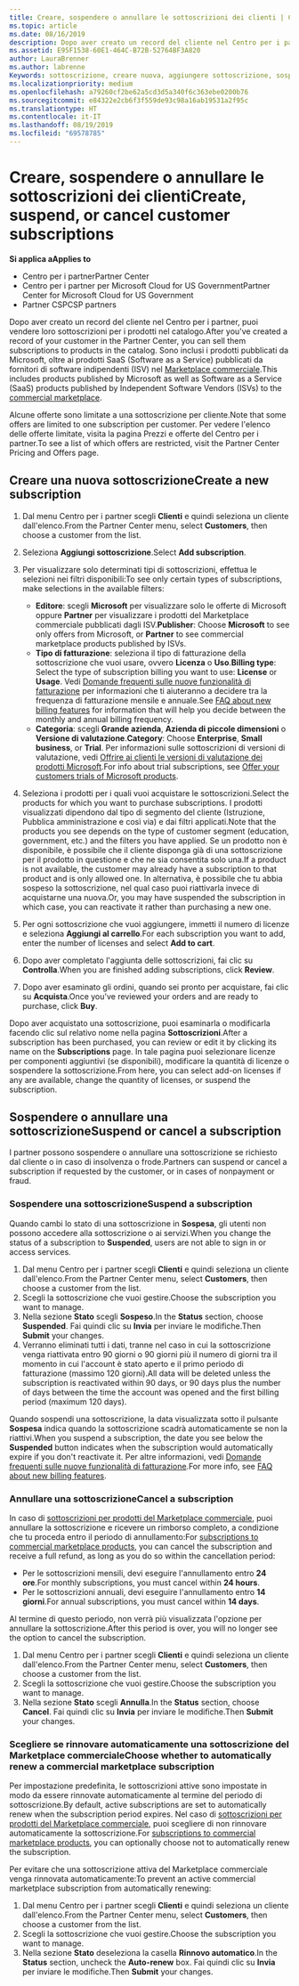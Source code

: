 ```yaml
---
title: Creare, sospendere o annullare le sottoscrizioni dei clienti | Centro per i partner
ms.topic: article
ms.date: 08/16/2019
description: Dopo aver creato un record del cliente nel Centro per i partner, puoi vendere loro sottoscrizioni per i prodotti nel catalogo.
ms.assetid: E95F1538-60E1-464C-B72B-52764BF3A820
author: LauraBrenner
ms.author: labrenne
Keywords: sottoscrizione, creare nuova, aggiungere sottoscrizione, sospendere, annullare, sospensione
ms.localizationpriority: medium
ms.openlocfilehash: a79260cf2be62a5cd3d5a340f6c363ebe0200b76
ms.sourcegitcommit: e84322e2cb6f3f559de93c98a16ab19531a2f95c
ms.translationtype: HT
ms.contentlocale: it-IT
ms.lasthandoff: 08/19/2019
ms.locfileid: "69578785"
---
```

# <a name="create-suspend-or-cancel-customer-subscriptions"></a><span data-ttu-id="3d0a9-104">Creare, sospendere o annullare le sottoscrizioni dei clienti</span><span class="sxs-lookup"><span data-stu-id="3d0a9-104">Create, suspend, or cancel customer subscriptions</span></span>

<span data-ttu-id="3d0a9-105">**Si applica a**</span><span class="sxs-lookup"><span data-stu-id="3d0a9-105">**Applies to**</span></span>

-  <span data-ttu-id="3d0a9-106">Centro per i partner</span><span class="sxs-lookup"><span data-stu-id="3d0a9-106">Partner Center</span></span>
-  <span data-ttu-id="3d0a9-107">Centro per i partner per Microsoft Cloud for US Government</span><span class="sxs-lookup"><span data-stu-id="3d0a9-107">Partner Center for Microsoft Cloud for US Government</span></span>
-  <span data-ttu-id="3d0a9-108">Partner CSP</span><span class="sxs-lookup"><span data-stu-id="3d0a9-108">CSP partners</span></span>

<span data-ttu-id="3d0a9-109">Dopo aver creato un record del cliente nel Centro per i partner, puoi vendere loro sottoscrizioni per i prodotti nel catalogo.</span><span class="sxs-lookup"><span data-stu-id="3d0a9-109">After you've created a record of your customer in the Partner Center, you can sell them subscriptions to products in the catalog.</span></span> <span data-ttu-id="3d0a9-110">Sono inclusi i prodotti pubblicati da Microsoft, oltre ai prodotti SaaS (Software as a Service) pubblicati da fornitori di software indipendenti (ISV) nel [Marketplace commerciale](https://azuremarketplace.microsoft.com/marketplace).</span><span class="sxs-lookup"><span data-stu-id="3d0a9-110">This includes products published by Microsoft as well as Software as a Service (SaaS) products published by Independent Software Vendors (ISVs) to the [commercial marketplace](https://azuremarketplace.microsoft.com/marketplace).</span></span> 

<span data-ttu-id="3d0a9-111">Alcune offerte sono limitate a una sottoscrizione per cliente.</span><span class="sxs-lookup"><span data-stu-id="3d0a9-111">Note that some offers are limited to one subscription per customer.</span></span> <span data-ttu-id="3d0a9-112">Per vedere l'elenco delle offerte limitate, visita la pagina Prezzi e offerte del Centro per i partner.</span><span class="sxs-lookup"><span data-stu-id="3d0a9-112">To see a list of which offers are restricted, visit the Partner Center Pricing and Offers page.</span></span> 


## <a name="create-a-new-subscription"></a><span data-ttu-id="3d0a9-113">Creare una nuova sottoscrizione</span><span class="sxs-lookup"><span data-stu-id="3d0a9-113">Create a new subscription</span></span>

1. <span data-ttu-id="3d0a9-114">Dal menu Centro per i partner scegli **Clienti** e quindi seleziona un cliente dall'elenco.</span><span class="sxs-lookup"><span data-stu-id="3d0a9-114">From the Partner Center menu, select **Customers**, then choose a customer from the list.</span></span>

2. <span data-ttu-id="3d0a9-115">Seleziona **Aggiungi sottoscrizione**.</span><span class="sxs-lookup"><span data-stu-id="3d0a9-115">Select **Add subscription**.</span></span>

3. <span data-ttu-id="3d0a9-116">Per visualizzare solo determinati tipi di sottoscrizioni, effettua le selezioni nei filtri disponibili:</span><span class="sxs-lookup"><span data-stu-id="3d0a9-116">To see only certain types of subscriptions, make selections in the available filters:</span></span>
   - <span data-ttu-id="3d0a9-117">**Editore**: scegli **Microsoft** per visualizzare solo le offerte di Microsoft oppure **Partner** per visualizzare i prodotti del Marketplace commerciale pubblicati dagli ISV.</span><span class="sxs-lookup"><span data-stu-id="3d0a9-117">**Publisher**: Choose **Microsoft** to see only offers from Microsoft, or **Partner** to see commercial marketplace products published by ISVs.</span></span>
   - <span data-ttu-id="3d0a9-118">**Tipo di fatturazione**: seleziona il tipo di fatturazione della sottoscrizione che vuoi usare, ovvero **Licenza** o **Uso**.</span><span class="sxs-lookup"><span data-stu-id="3d0a9-118">**Billing type**: Select the type of subscription billing you want to use: **License** or **Usage**.</span></span> <span data-ttu-id="3d0a9-119">Vedi [Domande frequenti sulle nuove funzionalità di fatturazione](faq-about-new-billing-features.md) per informazioni che ti aiuteranno a decidere tra la frequenza di fatturazione mensile e annuale.</span><span class="sxs-lookup"><span data-stu-id="3d0a9-119">See [FAQ about new billing features](faq-about-new-billing-features.md) for information that will help you decide between the monthly and annual billing frequency.</span></span>
   - <span data-ttu-id="3d0a9-120">**Categoria**: scegli **Grande azienda**, **Azienda di piccole dimensioni** o **Versione di valutazione**.</span><span class="sxs-lookup"><span data-stu-id="3d0a9-120">**Category**: Choose **Enterprise**, **Small business**, or **Trial**.</span></span> <span data-ttu-id="3d0a9-121">Per informazioni sulle sottoscrizioni di versioni di valutazione, vedi [Offrire ai clienti le versioni di valutazione dei prodotti Microsoft](offer-your-customers-trials-of-microsoft-products.md).</span><span class="sxs-lookup"><span data-stu-id="3d0a9-121">For info about trial subscriptions, see [Offer your customers trials of Microsoft products](offer-your-customers-trials-of-microsoft-products.md).</span></span>

4. <span data-ttu-id="3d0a9-122">Seleziona i prodotti per i quali vuoi acquistare le sottoscrizioni.</span><span class="sxs-lookup"><span data-stu-id="3d0a9-122">Select the products for which you want to purchase subscriptions.</span></span> <span data-ttu-id="3d0a9-123">I prodotti visualizzati dipendono dal tipo di segmento del cliente (Istruzione, Pubblica amministrazione e così via) e dai filtri applicati.</span><span class="sxs-lookup"><span data-stu-id="3d0a9-123">Note that the products you see depends on the type of customer segment (education, government, etc.) and the filters you have applied.</span></span> <span data-ttu-id="3d0a9-124">Se un prodotto non è disponibile, è possibile che il cliente disponga già di una sottoscrizione per il prodotto in questione e che ne sia consentita solo una.</span><span class="sxs-lookup"><span data-stu-id="3d0a9-124">If a product is not available, the customer may already have a subscription to that product and is only allowed one.</span></span> <span data-ttu-id="3d0a9-125">In alternativa, è possibile che tu abbia sospeso la sottoscrizione, nel qual caso puoi riattivarla invece di acquistarne una nuova.</span><span class="sxs-lookup"><span data-stu-id="3d0a9-125">Or, you may have suspended the subscription in which case, you can reactivate it rather than purchasing a new one.</span></span>

5. <span data-ttu-id="3d0a9-126">Per ogni sottoscrizione che vuoi aggiungere, immetti il numero di licenze e seleziona **Aggiungi al carrello**.</span><span class="sxs-lookup"><span data-stu-id="3d0a9-126">For each subscription you want to add, enter the number of licenses and select **Add to cart**.</span></span>

6. <span data-ttu-id="3d0a9-127">Dopo aver completato l'aggiunta delle sottoscrizioni, fai clic su **Controlla**.</span><span class="sxs-lookup"><span data-stu-id="3d0a9-127">When you are finished adding subscriptions, click **Review**.</span></span>

7. <span data-ttu-id="3d0a9-128">Dopo aver esaminato gli ordini, quando sei pronto per acquistare, fai clic su **Acquista**.</span><span class="sxs-lookup"><span data-stu-id="3d0a9-128">Once you've reviewed your orders and are ready to purchase, click **Buy**.</span></span>

<span data-ttu-id="3d0a9-129">Dopo aver acquistato una sottoscrizione, puoi esaminarla o modificarla facendo clic sul relativo nome nella pagina **Sottoscrizioni**.</span><span class="sxs-lookup"><span data-stu-id="3d0a9-129">After a subscription has been purchased, you can review or edit it by clicking its name on the **Subscriptions** page.</span></span> <span data-ttu-id="3d0a9-130">In tale pagina puoi selezionare licenze per componenti aggiuntivi (se disponibili), modificare la quantità di licenze o sospendere la sottoscrizione.</span><span class="sxs-lookup"><span data-stu-id="3d0a9-130">From here, you can select add-on licenses if any are available, change the quantity of licenses, or suspend the subscription.</span></span>


## <a name="suspend-or-cancel-a-subscription"></a><span data-ttu-id="3d0a9-131">Sospendere o annullare una sottoscrizione</span><span class="sxs-lookup"><span data-stu-id="3d0a9-131">Suspend or cancel a subscription</span></span>

<span data-ttu-id="3d0a9-132">I partner possono sospendere o annullare una sottoscrizione se richiesto dal cliente o in caso di insolvenza o frode.</span><span class="sxs-lookup"><span data-stu-id="3d0a9-132">Partners can suspend or cancel a subscription if requested by the customer, or in cases of nonpayment or fraud.</span></span>

### <a name="suspend-a-subscription"></a><span data-ttu-id="3d0a9-133">Sospendere una sottoscrizione</span><span class="sxs-lookup"><span data-stu-id="3d0a9-133">Suspend a subscription</span></span>

<span data-ttu-id="3d0a9-134">Quando cambi lo stato di una sottoscrizione in **Sospesa**, gli utenti non possono accedere alla sottoscrizione o ai servizi.</span><span class="sxs-lookup"><span data-stu-id="3d0a9-134">When you change the status of a subscription to **Suspended**, users are not able to sign in or access services.</span></span>

1.  <span data-ttu-id="3d0a9-135">Dal menu Centro per i partner scegli **Clienti** e quindi seleziona un cliente dall'elenco.</span><span class="sxs-lookup"><span data-stu-id="3d0a9-135">From the Partner Center menu, select **Customers**, then choose a customer from the list.</span></span>
2.  <span data-ttu-id="3d0a9-136">Scegli la sottoscrizione che vuoi gestire.</span><span class="sxs-lookup"><span data-stu-id="3d0a9-136">Choose the subscription you want to manage.</span></span>
3.  <span data-ttu-id="3d0a9-137">Nella sezione **Stato** scegli **Sospeso**.</span><span class="sxs-lookup"><span data-stu-id="3d0a9-137">In the **Status** section, choose **Suspended**.</span></span> <span data-ttu-id="3d0a9-138">Fai quindi clic su **Invia** per inviare le modifiche.</span><span class="sxs-lookup"><span data-stu-id="3d0a9-138">Then **Submit** your changes.</span></span>
4.  <span data-ttu-id="3d0a9-139">Verranno eliminati tutti i dati, tranne nel caso in cui la sottoscrizione venga riattivata entro 90 giorni o 90 giorni più il numero di giorni tra il momento in cui l'account è stato aperto e il primo periodo di fatturazione (massimo 120 giorni).</span><span class="sxs-lookup"><span data-stu-id="3d0a9-139">All data will be deleted unless the subscription is reactivated within 90 days, or 90 days plus the number of days between the time the account was opened and the first billing period (maximum 120 days).</span></span>

<span data-ttu-id="3d0a9-140">Quando sospendi una sottoscrizione, la data visualizzata sotto il pulsante **Sospesa** indica quando la sottoscrizione scadrà automaticamente se non la riattivi.</span><span class="sxs-lookup"><span data-stu-id="3d0a9-140">When you suspend a subscription, the date you see below the **Suspended** button indicates when the subscription would automatically expire if you don't reactivate it.</span></span> <span data-ttu-id="3d0a9-141">Per altre informazioni, vedi [Domande frequenti sulle nuove funzionalità di fatturazione](faq-about-new-billing-features.md).</span><span class="sxs-lookup"><span data-stu-id="3d0a9-141">For more info, see [FAQ about new billing features](faq-about-new-billing-features.md).</span></span>

### <a name="cancel-a-subscription"></a><span data-ttu-id="3d0a9-142">Annullare una sottoscrizione</span><span class="sxs-lookup"><span data-stu-id="3d0a9-142">Cancel a subscription</span></span>

<span data-ttu-id="3d0a9-143">In caso di [sottoscrizioni per prodotti del Marketplace commerciale](sell-marketplace-products.md), puoi annullare la sottoscrizione e ricevere un rimborso completo, a condizione che tu proceda entro il periodo di annullamento:</span><span class="sxs-lookup"><span data-stu-id="3d0a9-143">For [subscriptions to commercial marketplace products](sell-marketplace-products.md), you can cancel the subscription and receive a full refund, as long as you do so within the cancellation period:</span></span> 

- <span data-ttu-id="3d0a9-144">Per le sottoscrizioni mensili, devi eseguire l'annullamento entro **24 ore**.</span><span class="sxs-lookup"><span data-stu-id="3d0a9-144">For monthly subscriptions, you must cancel within **24 hours**.</span></span>
- <span data-ttu-id="3d0a9-145">Per le sottoscrizioni annuali, devi eseguire l'annullamento entro **14 giorni**.</span><span class="sxs-lookup"><span data-stu-id="3d0a9-145">For annual subscriptions, you must cancel within **14 days**.</span></span>

<span data-ttu-id="3d0a9-146">Al termine di questo periodo, non verrà più visualizzata l'opzione per annullare la sottoscrizione.</span><span class="sxs-lookup"><span data-stu-id="3d0a9-146">After this period is over, you will no longer see the option to cancel the subscription.</span></span>

1.  <span data-ttu-id="3d0a9-147">Dal menu Centro per i partner scegli **Clienti** e quindi seleziona un cliente dall'elenco.</span><span class="sxs-lookup"><span data-stu-id="3d0a9-147">From the Partner Center menu, select **Customers**, then choose a customer from the list.</span></span>
2.  <span data-ttu-id="3d0a9-148">Scegli la sottoscrizione che vuoi gestire.</span><span class="sxs-lookup"><span data-stu-id="3d0a9-148">Choose the subscription you want to manage.</span></span>
3.  <span data-ttu-id="3d0a9-149">Nella sezione **Stato** scegli **Annulla**.</span><span class="sxs-lookup"><span data-stu-id="3d0a9-149">In the **Status** section, choose **Cancel**.</span></span> <span data-ttu-id="3d0a9-150">Fai quindi clic su **Invia** per inviare le modifiche.</span><span class="sxs-lookup"><span data-stu-id="3d0a9-150">Then **Submit** your changes.</span></span>

### <a name="choose-whether-to-automatically-renew-a-commercial-marketplace-subscription"></a><span data-ttu-id="3d0a9-151">Scegliere se rinnovare automaticamente una sottoscrizione del Marketplace commerciale</span><span class="sxs-lookup"><span data-stu-id="3d0a9-151">Choose whether to automatically renew a commercial marketplace subscription</span></span>

<span data-ttu-id="3d0a9-152">Per impostazione predefinita, le sottoscrizioni attive sono impostate in modo da essere rinnovate automaticamente al termine del periodo di sottoscrizione.</span><span class="sxs-lookup"><span data-stu-id="3d0a9-152">By default, active subscriptions are set to automatically renew when the subscription period expires.</span></span> <span data-ttu-id="3d0a9-153">Nel caso di [sottoscrizioni per prodotti del Marketplace commerciale](sell-marketplace-products.md), puoi scegliere di non rinnovare automaticamente la sottoscrizione.</span><span class="sxs-lookup"><span data-stu-id="3d0a9-153">For [subscriptions to commercial marketplace products](sell-marketplace-products.md), you can optionally choose not to automatically renew the subscription.</span></span>

<span data-ttu-id="3d0a9-154">Per evitare che una sottoscrizione attiva del Marketplace commerciale venga rinnovata automaticamente:</span><span class="sxs-lookup"><span data-stu-id="3d0a9-154">To prevent an active commercial marketplace subscription from automatically renewing:</span></span>

1.  <span data-ttu-id="3d0a9-155">Dal menu Centro per i partner scegli **Clienti** e quindi seleziona un cliente dall'elenco.</span><span class="sxs-lookup"><span data-stu-id="3d0a9-155">From the Partner Center menu, select **Customers**, then choose a customer from the list.</span></span>
2.  <span data-ttu-id="3d0a9-156">Scegli la sottoscrizione che vuoi gestire.</span><span class="sxs-lookup"><span data-stu-id="3d0a9-156">Choose the subscription you want to manage.</span></span>
3.  <span data-ttu-id="3d0a9-157">Nella sezione **Stato** deseleziona la casella **Rinnovo automatico**.</span><span class="sxs-lookup"><span data-stu-id="3d0a9-157">In the **Status** section, uncheck the **Auto-renew** box.</span></span> <span data-ttu-id="3d0a9-158">Fai quindi clic su **Invia** per inviare le modifiche.</span><span class="sxs-lookup"><span data-stu-id="3d0a9-158">Then **Submit** your changes.</span></span>


 



